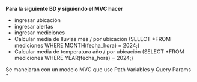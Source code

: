 **Para la siguiente BD y siguiendo el MVC hacer**

- ingresar ubicación
- ingresar alertas
- ingresar mediciones
- Calcular media de lluvias mes / por ubicación (SELECT *FROM mediciones WHERE MONTH(fecha_hora) = 2024;)
- Calcular media de temperatura año / por ubicación (SELECT *FROM mediciones WHERE YEAR(fecha_hora) = 2024;)

Se manejaran con un modelo MVC que use Path Variables y Query Params *
